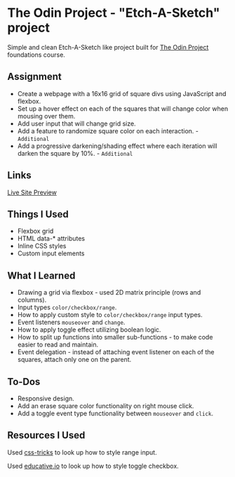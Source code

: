 # The Odin Project - "Etch-A-Sketch" project

Simple and clean Etch-A-Sketch like project built for [The Odin Project](https://www.theodinproject.com) foundations course.

## Assignment

- Create a webpage with a 16x16 grid of square divs using JavaScript and flexbox.
- Set up a hover effect on each of the squares that will change color when mousing over them.
- Add user input that will change grid size.
- Add a feature to randomize square color on each interaction. - `Additional`
- Add a progressive darkening/shading effect where each iteration will darken the square by 10%. - `Additional`

## Links

[Live Site Preview](https://hammerztein.github.io/etch-a-sketch/)

## Things I Used

- Flexbox grid
- HTML data-\* attributes
- Inline CSS styles
- Custom input elements

## What I Learned

- Drawing a grid via flexbox - used 2D matrix principle (rows and columns).
- Input types `color/checkbox/range`.
- How to apply custom style to `color/checkbox/range` input types.
- Event listeners `mouseover` and `change`.
- How to apply toggle effect utilizing boolean logic.
- How to split up functions into smaller sub-functions - to make code easier to read and maintain.
- Event delegation - instead of attaching event listener on each of the squares, attach only one on the parent.

## To-Dos

- Responsive design.
- Add an erase square color functionality on right mouse click.
- Add a toggle event type functionality between `mouseover` and `click`.

## Resources I Used

Used [css-tricks](https://css-tricks.com/styling-cross-browser-compatible-range-inputs-css/) to look up how to style range input.

Used [educative.io](https://www.educative.io/answers/how-to-create-a-toggle-switch-with-css) to look up how to style toggle checkbox.
